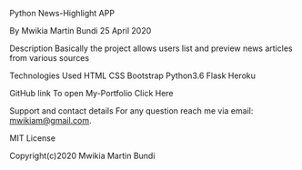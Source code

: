 Python News-Highlight APP

By Mwikia Martin Bundi 25 April 2020

Description
Basically the project allows users list and preview news articles from various sources

Technologies Used
HTML
CSS
Bootstrap
Python3.6
Flask
Heroku

GitHub link
To open My-Portfolio Click Here

Support and contact details
For any question reach me via email: mwikiam@gmail.com.

MIT License

Copyright(c)2020 Mwikia Martin Bundi